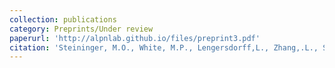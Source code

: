 ```yaml
---
collection: publications
category: Preprints/Under review
paperurl: 'http://alpnlab.github.io/files/preprint3.pdf'
citation: 'Steininger, M.O., White, M.P., Lengersdorff,L., Zhang,.L., Smalley,A.J., Kühn,S., Lamm, C. (2024). &quot;Nature exposure induces hypoalgesia by acting on nociception-related neural processing&quot;.'
---
```

